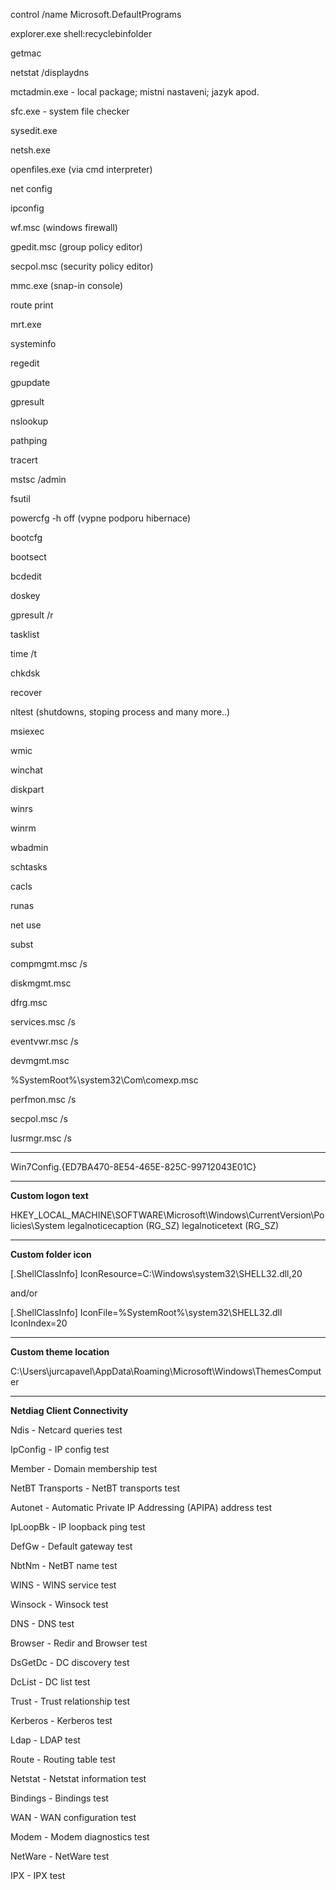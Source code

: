 control /name Microsoft.DefaultPrograms

explorer.exe shell:recyclebinfolder

getmac

netstat /displaydns

mctadmin.exe - local package; mistni nastaveni; jazyk apod.

sfc.exe - system file checker

sysedit.exe  

netsh.exe

openfiles.exe (via cmd interpreter)

net config

ipconfig

wf.msc (windows firewall)

gpedit.msc (group policy editor)

secpol.msc (security policy editor)

mmc.exe (snap-in console)

route print

mrt.exe

systeminfo

regedit

gpupdate

gpresult

nslookup

pathping

tracert

mstsc /admin

fsutil

powercfg -h off (vypne podporu hibernace)

bootcfg

bootsect

bcdedit

doskey

gpresult /r

tasklist

time /t

chkdsk

recover

nltest (shutdowns, stoping process and many more..)

msiexec

wmic

winchat

diskpart

winrs

winrm

wbadmin

schtasks

cacls

runas

net use

subst

compmgmt.msc /s

diskmgmt.msc

dfrg.msc

services.msc /s

eventvwr.msc /s

devmgmt.msc

%SystemRoot%\system32\Com\comexp.msc

perfmon.msc /s

secpol.msc /s

lusrmgr.msc /s

***

Win7Config.{ED7BA470-8E54-465E-825C-99712043E01C}

***

__Custom logon text__

HKEY_LOCAL_MACHINE\SOFTWARE\Microsoft\Windows\CurrentVersion\Policies\System
	legalnoticecaption (RG_SZ)
	legalnoticetext (RG_SZ)

***

__Custom folder icon__

[.ShellClassInfo]
IconResource=C:\Windows\system32\SHELL32.dll,20

and/or

[.ShellClassInfo]
IconFile=%SystemRoot%\system32\SHELL32.dll
IconIndex=20

***

__Custom theme location__

C:\Users\jurcapavel\AppData\Roaming\Microsoft\Windows\ThemesComputer

***

__Netdiag Client Connectivity__

Ndis - Netcard queries test

IpConfig - IP config test

Member - Domain membership test

NetBT Transports - NetBT transports test

Autonet - Automatic Private IP Addressing (APIPA) address test

IpLoopBk - IP loopback ping test

DefGw - Default gateway test

NbtNm - NetBT name test

WINS - WINS service test

Winsock - Winsock test

DNS - DNS test

Browser - Redir and Browser test

DsGetDc - DC discovery test

DcList - DC list test

Trust - Trust relationship test

Kerberos - Kerberos test

Ldap - LDAP test

Route - Routing table test

Netstat - Netstat information test

Bindings - Bindings test

WAN - WAN configuration test

Modem - Modem diagnostics test

NetWare - NetWare test

IPX - IPX test

